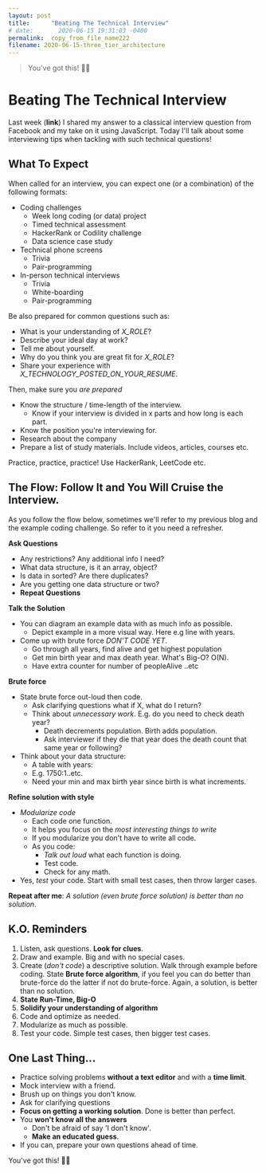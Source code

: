 ```yaml
---
layout: post
title:      "Beating The Technical Interview"
# date:       2020-06-15 19:31:03 -0400
permalink:  copy_from_file_name222
filename: 2020-06-15-three_tier_architecture
---
```


> You've got this! 👊🏼

# Beating The Technical Interview

Last week (**link**) I shared my answer to a classical interview question from Facebook and my take on it using JavaScript. Today I'll talk about some interviewing tips when tackling with such technical questions!

## What To Expect

When called for an interview, you can expect one (or a combination) of the following formats:

- Coding challenges
  - Week long coding (or data) project
  - Timed technical assessment
  - HackerRank or Codility challenge
  - Data science case study 
- Technical phone screens
  - Trivia
  - Pair-programming
- In-person technical interviews
  - Trivia
  - White-boarding
  - Pair-programming

Be also prepared for common questions such as:

- What is your understanding of *X_ROLE*?
- Describe your ideal day at work?
- Tell me about yourself.
- Why do you think you are great fit for *X_ROLE*?
- Share your experience with *X_TECHNOLOGY_POSTED_ON_YOUR_RESUME*.

Then, make sure you *are prepared*

- Know the structure / time-length of the interview. 
  - Know if your interview is divided in x parts and how long is each part.
- Know the position you're interviewing for.
- Research about the company
- Prepare a list of study materials. Include videos, articles, courses etc.

Practice, practice, practice! Use HackerRank, LeetCode etc.

## The Flow: Follow It and You Will Cruise the Interview.

As you follow the flow below, sometimes we'll refer to my previous blog and the example coding challenge. So refer to it you need a refresher.

**Ask Questions**

- Any restrictions? Any additional info I need?
- What data structure, is it an array, object?
- Is data in sorted? Are there duplicates?
- Are you getting one data structure or two?
- **Repeat Questions**

**Talk the Solution**

- You can diagram an example data with as much info as possible.
  - Depict example in a more visual way. Here e.g line with years.
- Come up with brute force *DON'T CODE YET*. 
  - Go through all years, find alive and get highest population
  - Get min birth year and max death year. What's Big-O? O(N).
  - Have extra counter for number of peopleAlive ..etc

**Brute force**

- State brute force out-loud then code.
  - Ask clarifying questions what if X, what do I return?
  - Think about *unnecessary work*. E.g. do you need to check death year?
    - Death decrements population. Birth adds population.
    - Ask interviewer if they die that year does the death count that same year or following?
- Think about your data structure:
    - A table with years: 
    - E.g. 1750:1..etc.
    - Need your min and max birth year since birth is what increments.

**Refine solution with style**

- *Modularize code*
  - Each code one function.
  - It helps you focus on the *most interesting things to write* 
  - If you modularize you don't have to write all code.
  - As you code:
    - *Talk out loud* what each function is doing.
    - Test code.
    - Check for any math.
- Yes, *test* your code. Start with small test cases, then throw larger cases.

**Repeat after me**: *A solution (even brute force solution) is better than no solution*.

## K.O. Reminders

1. Listen, ask questions. **Look for clues**.
2. Draw and example. Big and with no special cases.
3. Create (*don't code*) a descriptive solution. Walk through example before coding. State **Brute force algorithm**, if you feel you can do better than brute-force do the latter if not do brute-force. Again, a solution, is better than no solution.
4. **State Run-Time, Big-O**
5. **Solidify your understanding of algorithm**
6. Code and optimize as needed.
7. Modularize as much as possible.
8. Test your code. Simple test cases, then bigger test cases.


## One Last Thing...

- Practice solving problems **without a text editor** and with a **time limit**.
- Mock interview with a friend.
- Brush up on things you don't know.
- Ask for clarifying questions
- **Focus on getting a working solution**. Done is better than perfect.
- You **won't know all the answers**
  - Don't be afraid of say 'I don't know'.
  - **Make an educated guess**.
- If you can, prepare your own questions ahead of time.


You've got this! 👊🏼